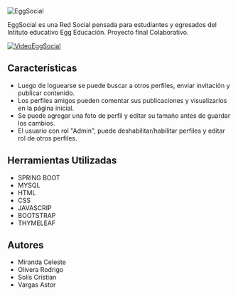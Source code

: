 ![EggSocial](http://drive.google.com/uc?export=view&id=1P1VILOesviZVyuwOnHs-wmynmhn7YLe7)





EggSocial es una Red Social pensada para estudiantes y egresados del Intituto educativo Egg Educación. Proyecto final Colaborativo.


[![VideoEggSocial](http://drive.google.com/uc?export=view&id=1u5TgxcSx1c5DGa89xgZ45MB_ad4RxMLJ)
](https://youtu.be/w8VTFgEXxps)


## Características

- Luego de loguearse se puede buscar a otros perfiles, enviar invitación y publicar contenido. 
- Los perfiles amigos pueden comentar sus publicaciones y visualizarlos en la   página inicial.
- Se puede agregar una foto de perfil y editar su tamaño antes de guardar los cambios.
- El usuario con rol "Admin", puede deshabilitar/habilitar perfiles y editar rol de otros perfiles.

## Herramientas Utilizadas
  
- SPRING BOOT
- MYSQL
- HTML
- CSS
- JAVASCRIP
- BOOTSTRAP
- THYMELEAF


## Autores
- Miranda Celeste 
- Olivera Rodrigo
- Solís Cristian
- Vargas Astor


